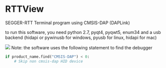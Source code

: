 # RTTView
SEGGER-RTT Terminal program using CMSIS-DAP (DAPLink)

to run this software, you need python 2.7, pyqt4, pyqwt5, enum34 and a usb backend (hidapi or pywinusb for windows, pyusb for linux, hidapi for mac)

![](https://github.com/XIVN1987/RTTView/blob/master/RTTView.png)
Note: the software uses the following statement to find the debugger
``` python 
if product_name.find("CMSIS-DAP") < 0:
    # Skip non cmsis-dap HID device
```
